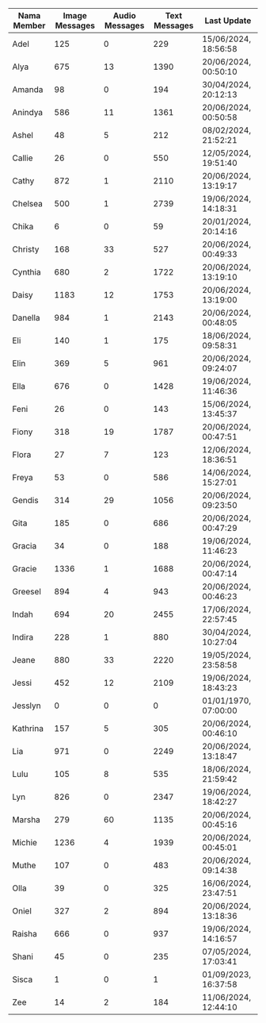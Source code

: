 | Nama Member | Image Messages | Audio Messages | Text Messages | Last Update |
| ------ | -------------- | -------------- | ------------- | ------------ |
| Adel | 125 | 0 | 229 | 15/06/2024, 18:56:58 |
| Alya | 675 | 13 | 1390 | 20/06/2024, 00:50:10 |
| Amanda | 98 | 0 | 194 | 30/04/2024, 20:12:13 |
| Anindya | 586 | 11 | 1361 | 20/06/2024, 00:50:58 |
| Ashel | 48 | 5 | 212 | 08/02/2024, 21:52:21 |
| Callie | 26 | 0 | 550 | 12/05/2024, 19:51:40 |
| Cathy | 872 | 1 | 2110 | 20/06/2024, 13:19:17 |
| Chelsea | 500 | 1 | 2739 | 19/06/2024, 14:18:31 |
| Chika | 6 | 0 | 59 | 20/01/2024, 20:14:16 |
| Christy | 168 | 33 | 527 | 20/06/2024, 00:49:33 |
| Cynthia | 680 | 2 | 1722 | 20/06/2024, 13:19:10 |
| Daisy | 1183 | 12 | 1753 | 20/06/2024, 13:19:00 |
| Danella | 984 | 1 | 2143 | 20/06/2024, 00:48:05 |
| Eli | 140 | 1 | 175 | 18/06/2024, 09:58:31 |
| Elin | 369 | 5 | 961 | 20/06/2024, 09:24:07 |
| Ella | 676 | 0 | 1428 | 19/06/2024, 11:46:36 |
| Feni | 26 | 0 | 143 | 15/06/2024, 13:45:37 |
| Fiony | 318 | 19 | 1787 | 20/06/2024, 00:47:51 |
| Flora | 27 | 7 | 123 | 12/06/2024, 18:36:51 |
| Freya | 53 | 0 | 586 | 14/06/2024, 15:27:01 |
| Gendis | 314 | 29 | 1056 | 20/06/2024, 09:23:50 |
| Gita | 185 | 0 | 686 | 20/06/2024, 00:47:29 |
| Gracia | 34 | 0 | 188 | 19/06/2024, 11:46:23 |
| Gracie | 1336 | 1 | 1688 | 20/06/2024, 00:47:14 |
| Greesel | 894 | 4 | 943 | 20/06/2024, 00:46:23 |
| Indah | 694 | 20 | 2455 | 17/06/2024, 22:57:45 |
| Indira | 228 | 1 | 880 | 30/04/2024, 10:27:04 |
| Jeane | 880 | 33 | 2220 | 19/05/2024, 23:58:58 |
| Jessi | 452 | 12 | 2109 | 19/06/2024, 18:43:23 |
| Jesslyn | 0 | 0 | 0 | 01/01/1970, 07:00:00 |
| Kathrina | 157 | 5 | 305 | 20/06/2024, 00:46:10 |
| Lia | 971 | 0 | 2249 | 20/06/2024, 13:18:47 |
| Lulu | 105 | 8 | 535 | 18/06/2024, 21:59:42 |
| Lyn | 826 | 0 | 2347 | 19/06/2024, 18:42:27 |
| Marsha | 279 | 60 | 1135 | 20/06/2024, 00:45:16 |
| Michie | 1236 | 4 | 1939 | 20/06/2024, 00:45:01 |
| Muthe | 107 | 0 | 483 | 20/06/2024, 09:14:38 |
| Olla | 39 | 0 | 325 | 16/06/2024, 23:47:51 |
| Oniel | 327 | 2 | 894 | 20/06/2024, 13:18:36 |
| Raisha | 666 | 0 | 937 | 19/06/2024, 14:16:57 |
| Shani | 45 | 0 | 235 | 07/05/2024, 17:03:41 |
| Sisca | 1 | 0 | 1 | 01/09/2023, 16:37:58 |
| Zee | 14 | 2 | 184 | 11/06/2024, 12:44:10 |
